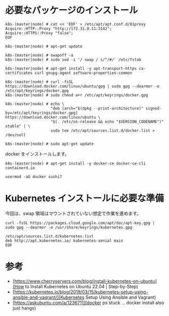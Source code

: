 # 必要なパッケージのインストール

```
k8s-(master|node) # cat << 'EOF' > /etc/apt/apt.conf.d/01proxy
Acquire::HTTP::Proxy "http://172.31.0.11:3142";
Acquire::HTTPS::Proxy "false";
EOF
```

```
k8s-(master|node) # apt-get update
```

```
k8s-(master|node) # swapoff -a
k8s-(master|node) # sudo sed -i '/ swap / s/^/#/' /etc/fstab
```

```
k8s-(master|node) # apt-get install -y apt-transport-https ca-certificates curl gnupg-agent software-properties-common
```

```
k8s-(master|node) # curl -fsSL https://download.docker.com/linux/ubuntu/gpg | sudo gpg --dearmor -o /etc/apt/keyrings/docker.gpg
k8s-(master|node) # sudo chmod a+r /etc/apt/keyrings/docker.gpg

k8s-(master|node) # echo \
                    "deb [arch="$(dpkg --print-architecture)" signed-by=/etc/apt/keyrings/docker.gpg] https://download.docker.com/linux/ubuntu \
                    "$(. /etc/os-release && echo "$VERSION_CODENAME")" stable" | \
                    sudo tee /etc/apt/sources.list.d/docker.list > /dev/null

k8s-(master|node) # sudo apt-get update
```

docker をインストールします。

```
k8s-(master|node) # apt-get install -y docker-ce docker-ce-cli containerd.io
```

```
usermod -aG docker sushi7
```

# Kubernetes インストールに必要な準備
今回は、swap 領域はマウントされていない想定で作業を進めます。

```
curl -fsSL https://packages.cloud.google.com/apt/doc/apt-key.gpg | sudo gpg --dearmor -o /usr/share/keyrings/kubernetes.gpg

/etc/apt/sources.list.d/kubernetes.list
deb http://apt.kubernetes.io/ kubernetes-xenial main
EOF
```

# 参考
* [https://www.cherryservers.com/blog/install-kubernetes-on-ubuntu](How to Install Kubernetes on Ubuntu 22.04 | Step-by-Step)
* [https://kubernetes.io/blog/2019/03/15/kubernetes-setup-using-ansible-and-vagrant/](Kubernetes Setup Using Ansible and Vagrant)
* [https://askubuntu.com/a/1236711](docker ps stuck ... docker install also just hangs)

